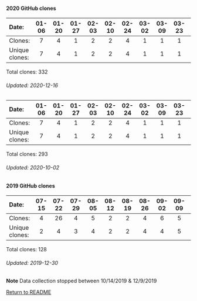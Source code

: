 #### 2020 GitHub clones
Date:		  |  01-06   |       01-20   |       01-27   |       02-03   |       02-10   |       02-24   |       03-02   |       03-09   |       03-23   |       04-06   |       04-13   |       04-20   |       05-04   |       05-11   |       05-18   |       05-25   |       06-01   |       06-08   |       06-15   |       06-22   |       06-29   |  07-06  |  07-13  |  07-20  |  07-27  |  08-03  |  08-10  |  08-17  |  08-24  |  08-31  |  09-07  |  09-14  |  09-21  |  09-28  |  10-05  |  10-12  |  10-19  |  10-26  |  11-02  |   11-09  |  11-16  |  11-23  |  11-30  |  12-07
|:---     |:---:  |:---:  |:---:  |:---:  |:---:  |:---:  |:---:  |:---:  |:---:  |:---:  |:---:  |:---:  |:---:  |:---:  |:---:  |:---:  |:---:  |:---:  |:---:  |:---:  |:---:  |:---:  |:---:  |:---:  |:---:  |:---:  |:---:  |:---:  |:---:  |:---:  |:---:  |:---:  |:---:  |:---:  |:---:  |:---:  |:---:  |:---:  |:---:  |:---:  |:---:  |:---:  |:---:  |:---:
Clones:		  |  7       |       4       |       1       |       2       |       2       |       4       |       1       |       1       |       1       |       10      |       15      |       4       |       9       |       6       |       8       |       3       |       1       |       1       |       2       |       5       |       2       |  1      |  4      |  2      |  6      |  2      |  8      |  1      |  159    |  1      |  11     |  5      |  2      |  5      |  1      |  3      |  1      |  1      |  19     |   2      |  1      |  1      |  6      |  1
Unique            clones:  |   7       |       4       |       1       |       2       |       2       |       4       |       1       |       1       |       1       |       10      |       7       |       3       |       9       |       5       |       6       |       3       |       1       |       1       |       1       |       5       |       2  |      1  |      4  |      2  |      6  |      2  |      8  |      1  |      6  |      1  |      9  |      4  |      2  |      5  |      1  |      3  |      1  |      1  |      14  |      2  |      1  |      1  |      4  |      1

Total clones: 332
###### Updated: 2020-12-16

Date:   |       01-06   |       01-20   |       01-27   |       02-03   |       02-10   |       02-24   |       03-02   |       03-09   |       03-23   |       04-06   |       04-13   |       04-20   |       05-04   |       05-11   |       05-18   |       05-25  |  06-01  |  06-08  |  06-15  |  06-22  |  06-29  |  07-06  |  07-13  |  07-20  |  07-27  |  08-03  |  08-10  |  08-17  |  08-24  |  08-31  |  09-07  |  09-14  |  09-21
|:---   |:---:  |:---:  |:---:  |:---:  |:---:  |:---:  |:---:  |:---:  |:---:  |:---:  |:---:  |:---:  |:---:  |:---:  |:---:  |:---:  |:---:  |:---:  |:---:  |:---:  |:---:  |:---:  |:---:  |:---:  |:---:  |:---:  |:---:  |:---:  |:---:  |:---:  |:---:  |:---:  |:---:
Clones:  |       7       |       4       |       1       |       2       |       2       |       4       |       1       |       1       |       1       |       10      |       15      |       4       |       9       |       6       |       8       |       3      |  1      |  1      |  2      |  5      |  2      |  1      |  4      |  2      |  6      |  2      |  8      |  1      |  159    |  1      |  11     |  5      |  4
Unique            clones:  |       7       |       4       |       1       |       2       |       2       |       4       |       1       |       1       |       1       |       10      |       7       |       3       |       9       |       5       |       6       |      3  |      1  |      1  |      1  |      5  |      2  |      1  |      4  |      2  |      6  |      2  |      8  |      1  |      6  |      1  |      9  |      4  |      4

Total clones: 293
###### Updated: 2020-10-02

#### 2019 GitHub clones
Date:    |        07-15   |       07-22   |       07-29   |       08-05   |       08-12   |       08-19   |       08-26   |       09-02   |       09-09   |  09-16  |  09-23  |  09-30  |  10-07  |   10-14  |  12-09  |  12-16  |  12-23  |  12-30
|:---    |:---:   |:---:  |:---:  |:---:  |:---:  |:---:  |:---:  |:---:  |:---:  |:---:  |:---:  |:---:  |:---:  |:---:  |:---:  |:---:  |:---:  |:---:
Clones:  |        4       |       26      |       4       |       5       |       2       |       2       |       4       |       6       |       5       |  4      |  3      |  5      |  18     |   4      |  10     |  5      |  16     |  5
Unique   clones:  |       2       |       4       |       3       |       4       |       2       |       2       |       4       |       4       |       5  |      2  |      2  |      5  |      11  |      4  |      6  |      4  |      6  |      2

Total clones: 128
###### Updated: 2019-12-30
**Note**  Data collection stopped between 10/14/2019 & 12/9/2019

[Return to README](https://github.com/BradleyA/docker-security-infrastructure/blob/master/README.md#docker-security-infrastructure)
